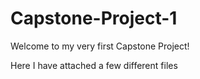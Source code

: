 # Capstone-Project-1

Welcome to my very first Capstone Project!

Here I have attached a few different files
